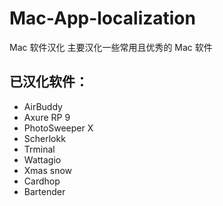 # Mac-App-localization
Mac 软件汉化 主要汉化一些常用且优秀的 Mac 软件

## 已汉化软件：
* AirBuddy
* Axure RP 9 
* PhotoSweeper X
* Scherlokk
* Trminal
* Wattagio
* Xmas snow
* Cardhop
* Bartender
